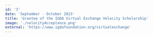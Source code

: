 ```yaml
---
id: '3'
date: 'September - October 2023'
title: 'Grantee of the IGDA Virtual Exchange Velocity Scholarship'
image: './velocityAcceptance.png'
external: 'https://www.igdafoundation.org/virtualexchange'
---
```

